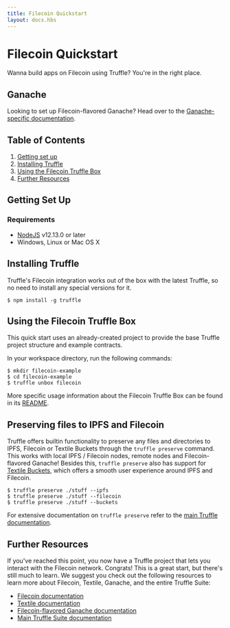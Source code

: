 ```yaml
---
title: Filecoin Quickstart
layout: docs.hbs
---
```


# Filecoin Quickstart

Wanna build apps on Filecoin using Truffle? You're in the right place.

## Ganache

Looking to set up Filecoin-flavored Ganache? Head over to the [Ganache-specific documentation](../ganache).

## Table of Contents

1. [Getting set up](#getting-set-up)
1. [Installing Truffle](#installing-truffle)
1. [Using the Filecoin Truffle Box](#using-the-filecoin-truffle-box)
1. [Further Resources](#further-resources)

## Getting Set Up

### Requirements

* [NodeJS](https://nodejs.org/) v12.13.0 or later
* Windows, Linux or Mac OS X

## Installing Truffle

Truffle's Filecoin integration works out of the box with the latest Truffle, so no need to install any special versions for it.

    $ npm install -g truffle

## Using the Filecoin Truffle Box

This quick start uses an already-created project to provide the base Truffle project structure and example contracts.

In your workspace directory, run the following commands:

    $ mkdir filecoin-example
    $ cd filecoin-example
    $ truffle unbox filecoin

More specific usage information about the Filecoin Truffle Box can be found in its [README](https://github.com/truffle-box/filecoin-box).

## Preserving files to IPFS and Filecoin

Truffle offers builtin functionality to preserve any files and directories to IPFS, Filecoin or Textile Buckets through the `truffle preserve` command. This works with local IPFS / Filecoin nodes, remote nodes and Filecoin-flavored Ganache! Besides this, `truffle preserve` also has support for [Textile Buckets](https://docs.textile.io/buckets/), which offers a smooth user experience around IPFS and Filecoin.

```shell
$ truffle preserve ./stuff --ipfs
$ truffle preserve ./stuff --filecoin
$ truffle preserve ./stuff --buckets
```

For extensive documentation on `truffle preserve` refer to the [main Truffle documentation](/docs/truffle/getting-started/preserving-files-and-content-to-storage-platforms).

## Further Resources

If you've reached this point, you now have a Truffle project that lets you interact with the Filecoin network. Congrats! This is a great start, but there's still much to learn. We suggest you check out the following resources to learn more about Filecoin, Textile, Ganache, and the entire Truffle Suite:

* [Filecoin documentation](https://docs.filecoin.io/)
* [Textile documentation](https://docs.textile.io/)
* [Filecoin-flavored Ganache documentation](../ganache)
* [Main Truffle Suite documentation](https://trufflesuite.com/docs)

